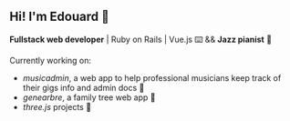 ## Hi! I'm Edouard 🍉

**Fullstack web developer** | Ruby on Rails | Vue.js ⌨️ && **Jazz pianist** 🎹

Currently working on:
- *musicadmin*, a web app to help professional musicians keep track of their gigs info and admin docs 🎵
- *genearbre*, a family tree web app 🌳
- *three.js* projects 🔸

<!--
**edouardrav/edouardrav** is a ✨ _special_ ✨ repository because its `README.md` (this file) appears on your GitHub profile.

Here are some ideas to get you started:

- 🔭 I’m currently working on ...
- 🌱 I’m currently learning ...
- 👯 I’m looking to collaborate on ...
- 🤔 I’m looking for help with ...
- 💬 Ask me about ...
- 📫 How to reach me: ...
- 😄 Pronouns: ...
- ⚡ Fun fact: ...
-->
